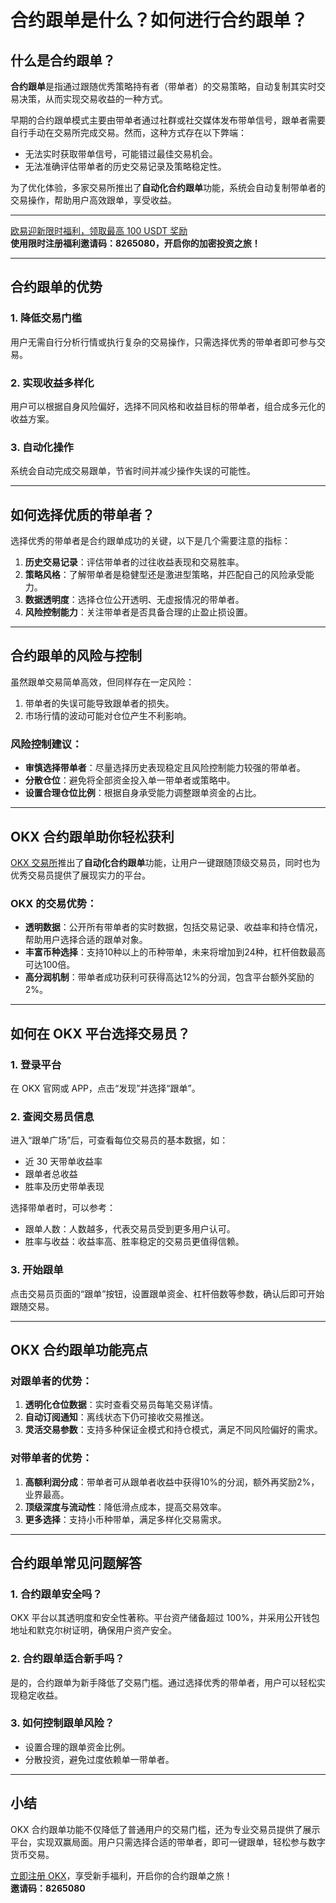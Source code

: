# 合约跟单是什么？如何进行合约跟单？



## 什么是合约跟单？

**合约跟单**是指通过跟随优秀策略持有者（带单者）的交易策略，自动复制其实时交易决策，从而实现交易收益的一种方式。

早期的合约跟单模式主要由带单者通过社群或社交媒体发布带单信号，跟单者需要自行手动在交易所完成交易。然而，这种方式存在以下弊端：
- 无法实时获取带单信号，可能错过最佳交易机会。
- 无法准确评估带单者的历史交易记录及策略稳定性。

为了优化体验，多家交易所推出了**自动化合约跟单**功能，系统会自动复制带单者的交易操作，帮助用户高效跟单，享受收益。

---
[欧易迎新限时福利，领取最高 100 USDT 奖励](https://bit.ly/OKXe)  
**使用限时注册福利邀请码：8265080，开启你的加密投资之旅！**

---
## 合约跟单的优势

### **1. 降低交易门槛**
用户无需自行分析行情或执行复杂的交易操作，只需选择优秀的带单者即可参与交易。

### **2. 实现收益多样化**
用户可以根据自身风险偏好，选择不同风格和收益目标的带单者，组合成多元化的收益方案。

### **3. 自动化操作**
系统会自动完成交易跟单，节省时间并减少操作失误的可能性。

---

## 如何选择优质的带单者？

选择优秀的带单者是合约跟单成功的关键，以下是几个需要注意的指标：

1. **历史交易记录**：评估带单者的过往收益表现和交易胜率。
2. **策略风格**：了解带单者是稳健型还是激进型策略，并匹配自己的风险承受能力。
3. **数据透明度**：选择仓位公开透明、无虚报情况的带单者。
4. **风险控制能力**：关注带单者是否具备合理的止盈止损设置。

---

## 合约跟单的风险与控制

虽然跟单交易简单高效，但同样存在一定风险：
1. 带单者的失误可能导致跟单者的损失。
2. 市场行情的波动可能对仓位产生不利影响。

### **风险控制建议：**
- **审慎选择带单者**：尽量选择历史表现稳定且风险控制能力较强的带单者。
- **分散仓位**：避免将全部资金投入单一带单者或策略中。
- **设置合理仓位比例**：根据自身承受能力调整跟单资金的占比。

---

## OKX 合约跟单助你轻松获利

[OKX 交易所](https://bit.ly/OKXe)推出了**自动化合约跟单**功能，让用户一键跟随顶级交易员，同时也为优秀交易员提供了展现实力的平台。

### **OKX 的交易优势：**
- **透明数据**：公开所有带单者的实时数据，包括交易记录、收益率和持仓情况，帮助用户选择合适的跟单对象。
- **丰富币种选择**：支持10种以上的币种带单，未来将增加到24种，杠杆倍数最高可达100倍。
- **高分润机制**：带单者成功获利可获得高达12%的分润，包含平台额外奖励的2%。

---

## 如何在 OKX 平台选择交易员？

### **1. 登录平台**
在 OKX 官网或 APP，点击“发现”并选择“跟单”。

### **2. 查阅交易员信息**
进入“跟单广场”后，可查看每位交易员的基本数据，如：
- 近 30 天带单收益率
- 跟单者总收益
- 胜率及历史带单表现

选择带单者时，可以参考：
- 跟单人数：人数越多，代表交易员受到更多用户认可。
- 胜率与收益：收益率高、胜率稳定的交易员更值得信赖。

### **3. 开始跟单**
点击交易员页面的“跟单”按钮，设置跟单资金、杠杆倍数等参数，确认后即可开始跟随交易。

---

## OKX 合约跟单功能亮点

### 对跟单者的优势：
1. **透明化仓位数据**：实时查看交易员每笔交易详情。
2. **自动订阅通知**：离线状态下仍可接收交易推送。
3. **灵活交易参数**：支持多种保证金模式和持仓模式，满足不同风险偏好的需求。

### 对带单者的优势：
1. **高额利润分成**：带单者可从跟单者收益中获得10%的分润，额外再奖励2%，业界最高。
2. **顶级深度与流动性**：降低滑点成本，提高交易效率。
3. **更多选择**：支持小币种带单，满足多样化交易需求。

---

## 合约跟单常见问题解答

### 1. 合约跟单安全吗？
OKX 平台以其透明度和安全性著称。平台资产储备超过 100%，并采用公开钱包地址和默克尔树证明，确保用户资产安全。

### 2. 合约跟单适合新手吗？
是的，合约跟单为新手降低了交易门槛。通过选择优秀的带单者，用户可以轻松实现稳定收益。

### 3. 如何控制跟单风险？
- 设置合理的跟单资金比例。
- 分散投资，避免过度依赖单一带单者。

---

## 小结

OKX 合约跟单功能不仅降低了普通用户的交易门槛，还为专业交易员提供了展示平台，实现双赢局面。用户只需选择合适的带单者，即可一键跟单，轻松参与数字货币交易。

[立即注册 OKX](https://bit.ly/OKXe)，享受新手福利，开启你的合约跟单之旅！  
**邀请码：8265080**
